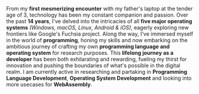 From my **first mesmerizing encounter** with my father's laptop at the tender age of 3, technology has been my constant companion and passion. Over the past **14 years**, I've delved into the intricacies of all **five major operating systems** *(Windows, macOS, Linux, Android & iOS)*, eagerly exploring new frontiers like Google's Fuchsia project. Along the way, I've immersed myself in the world of **programming**, honing my skills and now embarking on the ambitious journey of crafting my own **programming language and operating system** for research purposes. This **lifelong journey as a developer** has been both exhilarating and rewarding, fueling my thirst for innovation and pushing the boundaries of what's possible in the digital realm. I am currently active in researching and partaking in **Programming Language Development**, **Operating System Development** and looking into more usecases for **WebAssembly**.